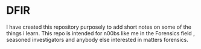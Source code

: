 # DFIR
I have created this repository purposely to add short notes on some of the things i learn. This repo is intended for n00bs like me in the Forensics field , seasoned investigators and anybody else interested in matters forensics. 
